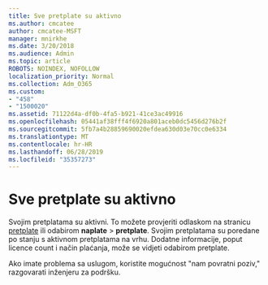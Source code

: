 ```yaml
---
title: Sve pretplate su aktivno
ms.author: cmcatee
author: cmcatee-MSFT
manager: mnirkhe
ms.date: 3/20/2018
ms.audience: Admin
ms.topic: article
ROBOTS: NOINDEX, NOFOLLOW
localization_priority: Normal
ms.collection: Adm_O365
ms.custom:
- "458"
- "1500020"
ms.assetid: 71122d4a-df0b-4fa5-b921-41ce3ac49916
ms.openlocfilehash: 05441af38fff4f6920a801aceb0dc5456d276b2f
ms.sourcegitcommit: 5fb7a4b28859690020efdea630d03e70cc0e6334
ms.translationtype: MT
ms.contentlocale: hr-HR
ms.lasthandoff: 06/28/2019
ms.locfileid: "35357273"
---
```

# <a name="all-subscriptions-are-active"></a>Sve pretplate su aktivno

Svojim pretplatama su aktivni. To možete provjeriti odlaskom na stranicu [pretplate](https://go.microsoft.com/fwlink/p/?linkid=842054) ili odabirom **naplate** \> **pretplate**. Svojim pretplatama su poredane po stanju s aktivnom pretplatama na vrhu. Dodatne informacije, poput licence count i način plaćanja, može se vidjeti odabirom pretplate.
  
Ako imate problema sa uslugom, koristite mogućnost "nam povratni poziv," razgovarati inženjeru za podršku.
  